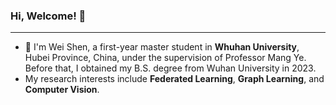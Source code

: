 ### Hi, Welcome! 👋
***
- 🏫 I'm Wei Shen, a first-year master student in **Whuhan University**, Hubei Province, China, under the supervision of Professor Mang Ye. Before that, I obtained my B.S. degree from Wuhan University in 2023.
- My research interests include **Federated Learning**, **Graph Learning**, and **Computer Vision**.
